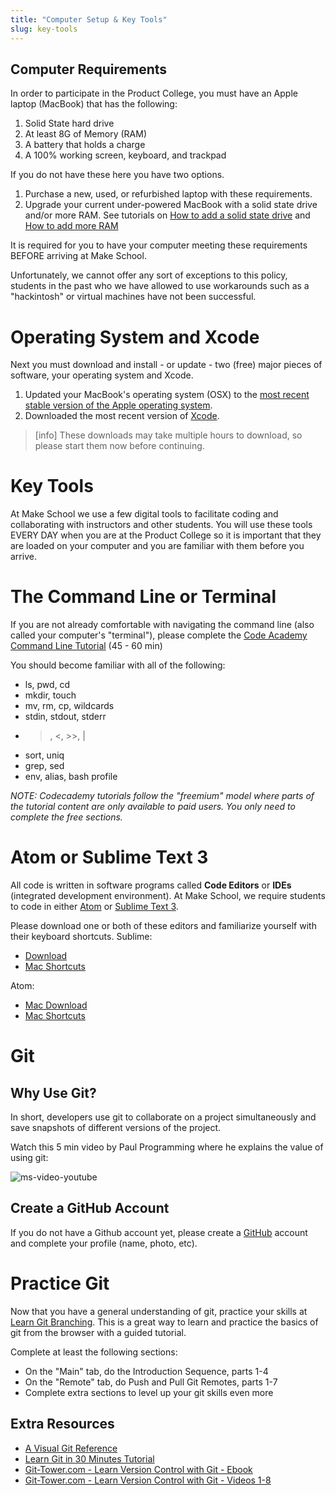 ```yaml
---
title: "Computer Setup & Key Tools"
slug: key-tools
---
```


## Computer Requirements

In order to participate in the Product College, you must have an Apple laptop (MacBook) that has the following:

1. Solid State hard drive
2. At least 8G of Memory (RAM)
3. A battery that holds a charge
4. A 100% working screen, keyboard, and trackpad

If you do not have these here you have two options.

1. Purchase a new, used, or refurbished laptop with these requirements.
2. Upgrade your current under-powered MacBook with a solid state drive and/or more RAM. See tutorials on [How to add a solid state drive](https://www.cnet.com/how-to/upgrade-your-macbook-install-ssd-hard-drive/) and [How to add more RAM](https://support.apple.com/en-us/HT201165)

It is required for you to have your computer meeting these requirements BEFORE arriving at Make School.

Unfortunately, we cannot offer any sort of exceptions to this policy, students in the past who we have allowed to use workarounds such as a "hackintosh" or virtual machines have not been successful.

# Operating System and Xcode

Next you must download and install - or update - two (free) major pieces of software, your operating system and Xcode.

1. Updated your MacBook's operating system (OSX) to the [most recent stable version of the Apple operating system](https://www.apple.com/macos/how-to-upgrade/).
2. Downloaded the most recent version of [Xcode](https://developer.apple.com/xcode/).

> [info]
These downloads may take multiple hours to download, so please start them now before continuing.


# Key Tools

At Make School we use a few digital tools to facilitate coding and collaborating with instructors and other students. You will use these tools EVERY DAY when you are at the Product College so it is important that they are loaded on your computer and you are familiar with them before you arrive.

# The Command Line or Terminal

If you are not already comfortable with navigating the command line (also called your computer's "terminal"), please complete the [Code Academy Command Line Tutorial](https://www.codecademy.com/learn/learn-the-command-line) (45 - 60 min)

You should become familiar with all of the following:
* ls, pwd, cd
* mkdir, touch
* mv, rm, cp, wildcards
* stdin, stdout, stderr
* >, <, >>, |
* sort, uniq
* grep, sed
* env, alias, bash profile

_NOTE: Codecademy tutorials follow the "freemium" model where parts of the tutorial content are only available to paid users. You only need to complete the free sections._

# Atom or Sublime Text 3

All code is written in software programs called **Code Editors** or **IDEs** (integrated development environment). At Make School, we require students to code in either [Atom](https://atom.io/) or [Sublime Text 3](https://www.sublimetext.com/3).

Please download one or both of these editors and familiarize yourself with their keyboard shortcuts.
Sublime:
* [Download](https://www.sublimetext.com/3)
* [Mac Shortcuts](https://gist.github.com/paulovera/4486672)

Atom:
* [Mac Download](https://atom.io/download/mac)
* [Mac Shortcuts](https://www.shortcutfoo.com/app/dojos/atom-mac/cheatsheet)

# Git

## Why Use Git?
In short, developers use git to collaborate on a project simultaneously and save snapshots of different versions of the project.

Watch this 5 min video by Paul Programming where he explains the value of using git:

![ms-video-youtube](https://www.youtube.com/watch?v=OqmSzXDrJBk)

## Create a GitHub Account
If you do not have a Github account yet, please create a [GitHub](https://github.com/) account and complete your profile (name, photo, etc).

# Practice Git

Now that you have a general understanding of git, practice your skills at [Learn Git Branching](https://learngitbranching.js.org/). This is a great way to learn and practice the basics of git from the browser with a guided tutorial.

Complete at least the following sections:
* On the "Main" tab, do the Introduction Sequence, parts 1-4
* On the "Remote" tab, do Push and Pull Git Remotes, parts 1-7
* Complete extra sections to level up your git skills even more

## Extra Resources

* [A Visual Git Reference](https://marklodato.github.io/visual-git-guide/index-en.html)
* [Learn Git in 30 Minutes Tutorial](https://tutorialzine.com/2016/06/learn-git-in-30-minutes)
* [Git-Tower.com - Learn Version Control with Git - Ebook](https://www.git-tower.com/learn/git/ebook/en/command-line/introduction)
* [Git-Tower.com - Learn Version Control with Git - Videos 1-8](https://www.git-tower.com/learn/git/videos#episodes)
